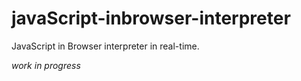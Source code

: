 # javaScript-inbrowser-interpreter
JavaScript in Browser interpreter in real-time.

_work in progress_
